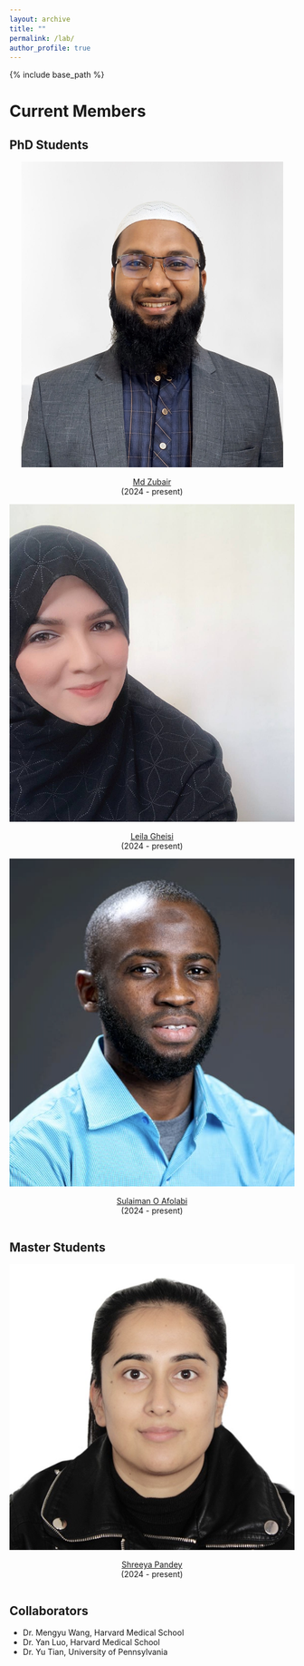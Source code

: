```yaml
---
layout: archive
title: ""
permalink: /lab/
author_profile: true
---
```


{% include base_path %}

Current Members
======

## PhD Students

<div class="row">
    <div class="column">
      <center>
      <div class="author__avatar">
            <img src="/images/img/students/zubair.png" class="author__avatar" alt="Md Zubair">
      </div>
      <div class="author__content">
            <p><a href = "https://zubair063.github.io/" target="_blank">Md Zubair</a><br/>(2024 - present)</p>
      </div>
      </center>
    </div>
    <div class="column">
      <center>
      <div class="author__avatar">
            <img src="/images/img/students/leila.jpg" class="author__avatar" alt="Leila Gheisi">
      </div>
      <div class="author__content">
            <p><a href = "https://www.linkedin.com/in/leilagheisi/" target="_blank">Leila Gheisi</a><br/>(2024 - present)</p>
      </div>
      </center>
    </div>
    <div class="column">
      <center>
      <div class="author__avatar">
            <img src="/images/img/students/sulaiman2.png" class="author__avatar" alt="Sulaiman O Afolabi">
      </div>
      <div class="author__content">
            <p><a href = "https://github.com/Data-Ar" target="_blank">Sulaiman O Afolabi</a><br/>(2024 - present)</p>
      </div>
      </center>
    </div>
</div>


## Master Students

<div class="row">
    <div class="column">
      <center>
      <div class="author__avatar">
            <img src="/images/img/students/shreeya.jpg" class="author__avatar" alt="Shreeya Pandey">
      </div>
      <div class="author__content">
            <p><a href = "https://www.linkedin.com/in/shreeya-pandey-881496124/" target="_blank">Shreeya Pandey</a><br/>(2024 - present)</p>
      </div>
      </center>
    </div>
</div>


## Collaborators
- <a href="https://ophai.hms.harvard.edu/team/dr-wang/" style="text-decoration: none;" target="_blank">Dr. Mengyu Wang</a>, Harvard Medical School
- <a href="https://luoyan407.github.io/" style="text-decoration: none;" target="_blank">Dr. Yan Luo</a>, Harvard Medical School
- <a href="https://yutianyt.com/" style="text-decoration: none;" target="_blank">Dr. Yu Tian</a>, University of Pennsylvania
